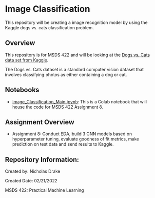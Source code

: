 # Image Classification
This repository will be creating a image recognition model by using the Kaggle dogs vs. cats classification problem.

## Overview
This repository is for MSDS 422 and will be looking at the [Dogs vs. Cats data set from Kaggle](https://www.kaggle.com/c/dogs-vs-cats-redux-kernels-edition/overview).

The Dogs vs. Cats dataset is a standard computer vision dataset that involves classifying photos as either containing a dog or cat.

## Notebooks
- [Image_Classification_Main.ipynb](https://github.com/DrakeData/Image_Classification/blob/main/Image_Classification_Main.ipynb): This is a Colab notebook that will house the code for MSDS 422 Assignment 8.

## Assignment Overview
- Assignment 8: Conduct EDA, build 3 CNN models based on hyperparameter tuning, evaluate goodness of fit metrics, make prediction on test data and send results to Kaggle.

## Repository Information:
Created by: Nicholas Drake

Created Date: 02/21/2022

MSDS 422: Practical Machine Learning
